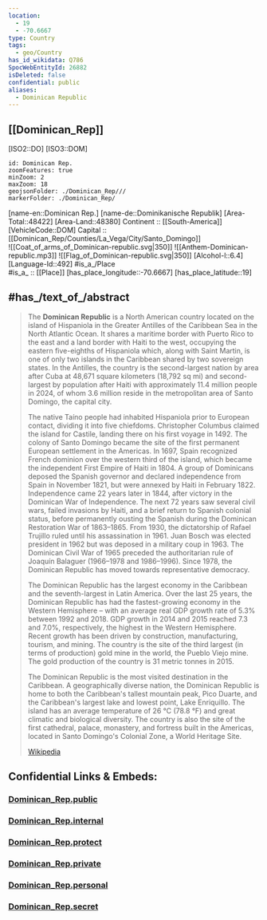 ```yaml
---
location:
  - 19
  - -70.6667
type: Country
tags:
  - geo/Country
has_id_wikidata: Q786
SpocWebEntityId: 26882
isDeleted: false
confidential: public
aliases:
  - Dominican Republic
---
```


## [[Dominican_Rep]] 

[ISO2::DO] 
[ISO3::DOM] 

```leaflet
id: Dominican Rep.
zoomFeatures: true 
minZoom: 2 
maxZoom: 18
geojsonFolder: ./Dominican_Rep///
markerFolder: ./Dominican_Rep/
```

[name-en::Dominican Rep.] 
[name-de::Dominikanische Republik] 
[Area-Total::48422] 
[Area-Land::48380] 
Continent :: [[South-America]]  
[VehicleCode::DOM] 
Capital :: [[Dominican_Rep/Counties/La_Vega/City/Santo_Domingo]]  
![[Coat_of_arms_of_Dominican-republic.svg|350]] 
![[Anthem-Dominican-republic.mp3]] 
![[Flag_of_Dominican-republic.svg|350]] 
[Alcohol-l::6.4] 
[Language-Id::492] 
#is_a_/Place  
#is_a_ :: [[Place]] 
[has_place_longitude::-70.6667] 
[has_place_latitude::19] 


## #has_/text_of_/abstract 

> The **Dominican Republic** is a North American country located on the island of Hispaniola in the Greater Antilles of the Caribbean Sea in the North Atlantic Ocean. It shares a maritime border with Puerto Rico to the east and a land border with Haiti to the west, occupying the eastern five-eighths of Hispaniola which, along with Saint Martin, is one of only two islands in the Caribbean shared by two sovereign states. In the Antilles, the country is the second-largest nation by area after Cuba at 48,671 square kilometers (18,792 sq mi) and second-largest by population after Haiti with approximately 11.4 million people in 2024, of whom 3.6 million reside in the metropolitan area of Santo Domingo, the capital city.
>
> The native Taíno people had inhabited Hispaniola prior to European contact, dividing it into five chiefdoms. Christopher Columbus claimed the island for Castile, landing there on his first voyage in 1492. The colony of Santo Domingo became the site of the first permanent European settlement in the Americas. In 1697, Spain recognized French dominion over the western third of the island, which became the independent First Empire of Haiti in 1804. A group of Dominicans deposed the Spanish governor and declared independence from Spain in November 1821, but were annexed by Haiti in February 1822. Independence came 22 years later in 1844, after victory in the Dominican War of Independence. The next 72 years saw several civil wars, failed invasions by Haiti, and a brief return to Spanish colonial status, before permanently ousting the Spanish during the Dominican Restoration War of 1863–1865. From 1930, the dictatorship of Rafael Trujillo ruled until his assassination in 1961. Juan Bosch was elected president in 1962 but was deposed in a military coup in 1963. The Dominican Civil War of 1965 preceded the authoritarian rule of Joaquín Balaguer (1966–1978 and 1986–1996). Since 1978, the Dominican Republic has moved towards representative democracy.
>
> The Dominican Republic has the largest economy in the Caribbean and the seventh-largest in Latin America. Over the last 25 years, the Dominican Republic has had the fastest-growing economy in the Western Hemisphere – with an average real GDP growth rate of 5.3% between 1992 and 2018. GDP growth in 2014 and 2015 reached 7.3 and 7.0%, respectively, the highest in the Western Hemisphere. Recent growth has been driven by construction, manufacturing, tourism, and mining. The country is the site of the third largest (in terms of production) gold mine in the world, the Pueblo Viejo mine. The gold production of the country is 31 metric tonnes in 2015.
>
> The Dominican Republic is the most visited destination in the Caribbean. A geographically diverse nation, the Dominican Republic is home to both the Caribbean's tallest mountain peak, Pico Duarte, and the Caribbean's largest lake and lowest point, Lake Enriquillo. The island has an average temperature of 26 °C (78.8 °F) and great climatic and biological diversity. The country is also the site of the first cathedral, palace, monastery, and fortress built in the Americas, located in Santo Domingo's Colonial Zone, a World Heritage Site.
>
> [Wikipedia](https://en.wikipedia.org/wiki/Dominican%20Republic) 


## Confidential Links & Embeds: 

### [Dominican_Rep.public](/_public/\Earth\Continent\America~CaribbeanDominican_Rep.public.md) 

### [Dominican_Rep.internal](/_internal/\Earth\Continent\America~CaribbeanDominican_Rep.internal.md) 

### [Dominican_Rep.protect](/_protect/\Earth\Continent\America~CaribbeanDominican_Rep.protect.md) 

### [Dominican_Rep.private](/_private/\Earth\Continent\America~CaribbeanDominican_Rep.private.md) 

### [Dominican_Rep.personal](/_personal/\Earth\Continent\America~CaribbeanDominican_Rep.personal.md) 

### [Dominican_Rep.secret](/_secret/\Earth\Continent\America~CaribbeanDominican_Rep.secret.md)

